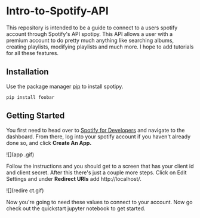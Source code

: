 # Intro-to-Spotify-API

This repository is intended to be a guide to connect to a
 users spotify account through Spotify's API spotipy. 
 This API allows a user with a premium account to do 
 pretty much anything like searching albums, creating 
 playlists, modifying playlists and much more. I hope to add 
 tutorials for all these features.
 
 ## Installation
 
 Use the package manager [pip](https://pip.pypa.io/en/stable/) to install spotipy.
 ```
pip install foobar
``` 

## Getting Started

You first need to head over to [Spotify for Developers](https://developer.spotify.com/) and navigate to the dashboard. From there, log into your spotify account
if you haven't already done so, and click **Create An App.**

![](app .gif)
 
Follow the instructions and you should get to a screen that has your client id and client secret. After this there's just a couple more steps.
Click on Edit Settings and under **Redirect URIs** add http://localhost/.

![](redire ct.gif)

Now you're going to need these values to connect to your account. Now go check out the quickstart jupyter notebook to get started.
